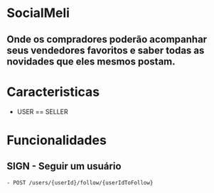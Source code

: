 # SocialMeli 
## Onde os compradores poderão acompanhar seus vendedores favoritos e saber todas as novidades que eles mesmos postam.


# Caracteristicas
- USER == SELLER

# Funcionalidades
## SIGN - Seguir um usuário
    - POST /users/{userId}/follow/{userIdToFollow}
